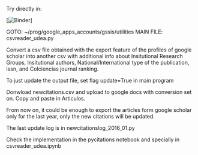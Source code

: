 Try directly in:

[![Binder](http://mybinder.org/badge.svg)]

GOTO: ~/prog/google_apps_accounts/gssis/utilities
MAIN FILE:
csvreader_udea.py

Convert a csv file obtained with the export feature of the profiles of
google scholar into another csv with additional info about
Insitutional Research Groups, Insitutional authors,
National/International type of the publication, issn, and Colciencias 
journal ranking.

To just update the output file, set flag update=True in main program

Donwload newcitations.csv and upload to google docs with conversion set on. 
Copy and paste in Articulos.

From now on, it could be enough to export the articles form google scholar only for the last year,
only the new citations will be updated.

The last update log is in newcitationslog_2016_01.py


Check the implementation in the pycitations notebook and specially in csvreader_udea.ipynb


